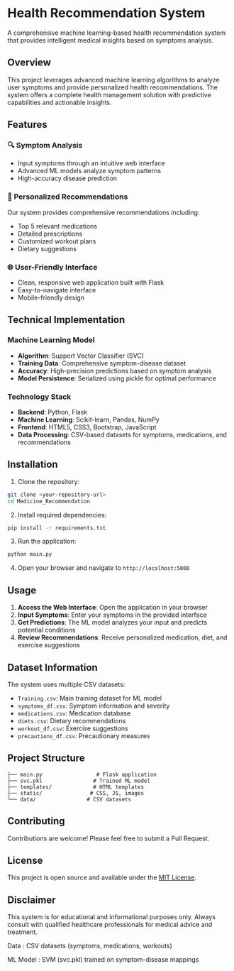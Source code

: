 # Health Recommendation System

A comprehensive machine learning-based health recommendation system that provides intelligent medical insights based on symptoms analysis.

## Overview

This project leverages advanced machine learning algorithms to analyze user symptoms and provide personalized health recommendations. The system offers a complete health management solution with predictive capabilities and actionable insights.

## Features

### 🔍 Symptom Analysis
- Input symptoms through an intuitive web interface
- Advanced ML models analyze symptom patterns
- High-accuracy disease prediction

### 💊 Personalized Recommendations
Our system provides comprehensive recommendations including:
- Top 5 relevant medications
- Detailed prescriptions
- Customized workout plans
- Dietary suggestions

### 🌐 User-Friendly Interface
- Clean, responsive web application built with Flask
- Easy-to-navigate interface
- Mobile-friendly design

## Technical Implementation

### Machine Learning Model
- **Algorithm**: Support Vector Classifier (SVC)
- **Training Data**: Comprehensive symptom-disease dataset
- **Accuracy**: High-precision predictions based on symptom analysis
- **Model Persistence**: Serialized using pickle for optimal performance

### Technology Stack
- **Backend**: Python, Flask
- **Machine Learning**: Scikit-learn, Pandas, NumPy
- **Frontend**: HTML5, CSS3, Bootstrap, JavaScript
- **Data Processing**: CSV-based datasets for symptoms, medications, and recommendations

## Installation

1. Clone the repository:
```bash
git clone <your-repository-url>
cd Medicine_Recommendation
```

2. Install required dependencies:
```bash
pip install -r requirements.txt
```

3. Run the application:
```bash
python main.py
```

4. Open your browser and navigate to `http://localhost:5000`

## Usage

1. **Access the Web Interface**: Open the application in your browser
2. **Input Symptoms**: Enter your symptoms in the provided interface
3. **Get Predictions**: The ML model analyzes your input and predicts potential conditions
4. **Review Recommendations**: Receive personalized medication, diet, and exercise suggestions

## Dataset Information

The system uses multiple CSV datasets:
- `Training.csv`: Main training dataset for ML model
- `symptoms_df.csv`: Symptom information and severity
- `medications.csv`: Medication database
- `diets.csv`: Dietary recommendations
- `workout_df.csv`: Exercise suggestions
- `precautions_df.csv`: Precautionary measures

## Project Structure

```
├── main.py                 # Flask application
├── svc.pkl                # Trained ML model
├── templates/             # HTML templates
├── static/               # CSS, JS, images
└── data/                # CSV datasets
```

## Contributing

Contributions are welcome! Please feel free to submit a Pull Request.

## License

This project is open source and available under the [MIT License](LICENSE).

## Disclaimer

This system is for educational and informational purposes only. Always consult with qualified healthcare professionals for medical advice and treatment.

Data : 	CSV datasets (symptoms, medications, workouts)

ML Model	 : SVM (svc.pkl) trained on symptom-disease mappings


